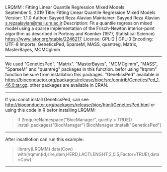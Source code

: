 LRQMM : Fitting Linear Quantile Regression Mixed Models  
September 5, 2019
Title: Fitting Linear Quantile Regression Mixed Models
Version: 1.1.0
Author: Sayyed Reza Alavian
Maintainer: Sayyed Reza Alavian <s.rezaalavian@mail.um.ac.ir>
Description: Fit a quantile regression mixed model using a sparse implementation of the 
             Frisch-Newton interior-point algorithm as described in
             Portnoy and Koenker (1977, Statistical Science) <https://www.jstor.org/stable/2246217>.
License: GPL-2 | GPL-3
Encoding: UTF-8
Imports: GeneticsPed, SparseM, MASS, quantreg, Matrix, MasterBayes, MCMCglmm
__________________________________________________________________________________________________________
We used "GeneticsPed", "Matrix", "MasterBayes", "MCMCglmm", "MASS", "SparseM" and "quantreg"
packages in this function. befor using "lrqmm" function be sure from installation this packages.
"GeneticsPed" available in <https://bioconductor.org/packages/release/bioc/src/contrib/GeneticsPed_1.46.0.tar.gz>.
other packages are available in CRAN.
___________________________________________________________________________________________________________
If you cnnot install GeneticsPed, can see <http://bioconductor.org/packages/release/bioc/html/GeneticsPed.html>
or using this code in R befor installing LRQMM:
>if (!requireNamespace("BiocManager", quietly = TRUE)) install.packages("BiocManager")
>BiocManager::install("GeneticsPed")
___________________________________________________________________________________________________________
After insatllotion can run this example:
>library(LRQMM)
>data(Cow)
>with(lrqmm(id,sire,dam,HERD,LACTLENGHT,2,0.5,Factor=TRUE),data=Cow)
___________________________________________________________________________________________________________
